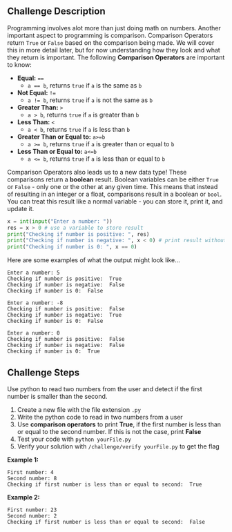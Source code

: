## Challenge Description
Programming involves alot more than just doing math on numbers. Another important aspect to programming is comparison. Comparison Operators return `True` or `False` based on the comparison being made. We will cover this in more detail later, but for now understanding how they look and what they return is important. The following **Comparison Operators** are important to know:

- **Equal:** `==` 
    - `a == b`, returns `true` if `a` is the same as `b`
- **Not Equal:** `!=`
    - `a != b`, returns `true` if `a` is not the same as `b`
- **Greater Than:** `>`
    - `a > b`, returns `true` if `a` is greater than `b` 
- **Less Than:** `<`
    - `a < b`, returns `true` if `a` is less than `b` 
- **Greater Than or Equal to:** `a>=b`
    - `a >= b`, returns `true` if `a` is greater than or equal to `b` 
- **Less Than or Equal to:** `a<=b`
    - `a <= b`, returns `true` if `a` is less than or equal to `b` 

Comparison Operators also leads us to a new data type! These comparisons return a **boolean** result. Boolean variables can be either `True` or `False` - only one or the other at any given time. 
This means that instead of resulting in an integer or a float, comparisons result in a boolean or `bool`. You can treat this result like a normal variable - you can store it, print it, and update it.

```python
x = int(input("Enter a number: "))
res = x > 0 # use a variable to store result
print("Checking if number is positive: ", res)
print("Checking if number is negative: ", x < 0) # print result without storing
print("Checking if number is 0: ", x == 0)
```

Here are some examples of what the output might look like...
```
Enter a number: 5
Checking if number is positive:  True
Checking if number is negative:  False
Checking if number is 0:  False
```
```
Enter a number: -8
Checking if number is positive:  False
Checking if number is negative:  True
Checking if number is 0:  False
```
```
Enter a number: 0
Checking if number is positive:  False
Checking if number is negative:  False
Checking if number is 0:  True
```

## Challenge Steps
Use python to read two numbers from the user and detect if the first number is smaller than the second.

1. Create a new file with the file extension `.py`
2. Write the python code to read in two numbers from a user
3. Use **comparison operators** to print **True**, if the first number is less than or equal to the second number. If this is not the case, print **False**
4. Test your code with `python yourFile.py`
5. Verify your solution with `/challenge/verify yourFile.py` to get the flag

**Example 1:**
```
First number: 4
Second number: 8
Checking if first number is less than or equal to second:  True
```
**Example 2:**
```
First number: 23
Second number: 2
Checking if first number is less than or equal to second:  False
```
